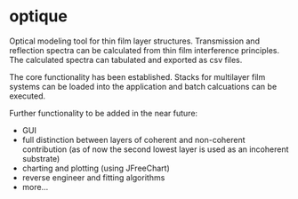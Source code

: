 optique
=======

Optical modeling tool for thin film layer structures. Transmission and reflection spectra can be calculated from thin film interference principles. The calculated spectra can tabulated and exported as csv files.

The core functionality has been established. Stacks for multilayer film systems can be loaded into the application and batch calcuations can be executed.

Further functionality to be added in the near future:
- GUI
- full distinction between layers of coherent and non-coherent contribution (as of now the second lowest layer is used as an incoherent substrate)
- charting and plotting (using JFreeChart)
- reverse engineer and fitting algorithms
- more...

